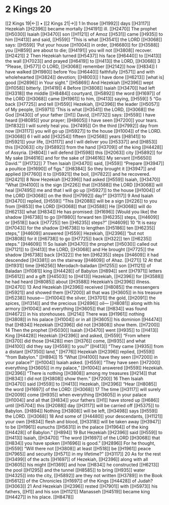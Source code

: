 # 2 Kings 20
[[2 Kings 19|←]] • [[2 Kings 21|→]]
1 In those [[H1992]] days [[H3117]] Hezekiah [[H2396]] became mortally [[H4191]] ill. [[H2470]] The prophet [[H5030]] Isaiah [[H3470]] son [[H1121]] of Amoz [[H531]] came [[H935]] to him [[H413]] and said, [[H559]] “This is what [[H3541]] the LORD [[H3068]] says: [[H559]] ‘Put your house [[H1004]] in order, [[H6680]] for [[H3588]] you [[H859]] are about to die; [[H4191]] you will not [[H3808]] recover. [[H2421]] 
2 Then Hezekiah turned [[H5437]] his face [[H6440]] to [[H413]] the wall [[H7023]] and prayed [[H6419]] to [[H413]] the LORD, [[H3068]] 
3 “Please, [[H577]] O LORD, [[H3068]] remember [[H2142]] how [[H834]] I have walked [[H1980]] before You [[H6440]] faithfully [[H571]] and with wholehearted [[H3824]] devotion; [[H8003]] I have done [[H6213]] [what is] good [[H2896]] in Your sight.” [[H5869]] And Hezekiah [[H2396]] wept [[H1058]] bitterly. [[H1419]] 
4 Before [[H3808]] Isaiah [[H3470]] had left [[H3318]] the middle [[H8484]] courtyard, [[H5892]] the word [[H1697]] of the LORD [[H3068]] came [[H1961]] to him, [[H413]] saying, [[H559]] 
5 “Go back [[H7725]] and tell [[H559]] Hezekiah, [[H2396]] the leader [[H5057]] of My people, [[H5971]] ‘This is what [[H3541]] the LORD, [[H3068]] the God [[H430]] of your father [[H1]] David, [[H1732]] says: [[H559]] I have heard [[H8085]] your prayer; [[H8605]] I have seen [[H7200]] your tears. [[H1832]] I will surely heal you. [[H7495]] On the third [[H7992]] day from now [[H3117]] you will go up [[H5927]] to the house [[H1004]] of the LORD. [[H3068]] 
6 I will add [[H3254]] fifteen [[H2568]] years [[H8141]] to [[H5921]] your life, [[H3117]] and I will deliver you [[H5337]] and [[H853]] this [[H2063]] city [[H5892]] from the hand [[H3709]] of the king [[H4428]] of Assyria. [[H804]] I will defend [[H1598]] this [[H2063]] city [[H5892]] for My sake [[H4616]] and for the sake of [[H4616]] My servant [[H5650]] David.’” [[H1732]] 
7 Then Isaiah [[H3470]] said, [[H559]] “Prepare [[H3947]] a poultice [[H1690]] of figs.” [[H8384]] So they brought it [[H3947]] and applied [[H7760]] it to [[H5921]] the boil, [[H7822]] and he recovered. [[H2421]] 
8 Now Hezekiah [[H2396]] had asked [[H559]] Isaiah, [[H3470]] “What [[H4100]] is the sign [[H226]] that [[H3588]] the LORD [[H3068]] will heal [[H7495]] me and that I will go up [[H5927]] to the house [[H1004]] of the LORD [[H3068]] on the third [[H7992]] day?” [[H3117]] 
9 And Isaiah [[H3470]] replied, [[H559]] “This [[H2088]] will be a sign [[H226]] to you  from [[H853]] the LORD [[H3068]] that [[H3588]] He [[H3068]] will do [[H6213]] what [[H834]] He has promised: [[H1696]] [Would you like] the shadow [[H6738]] to go [[H1980]] forward ten [[H6235]] steps, [[H4609]] or [[H518]] back [[H7725]] ten [[H6235]] steps?” [[H4609]] 
10 “It is easy [[H7043]] for the shadow [[H6738]] to lengthen [[H5186]] ten [[H6235]] steps,” [[H4609]] answered [[H559]] Hezekiah, [[H2396]] “but not [[H3808]] for it [[H6738]] to go [[H7725]] back [[H322]] ten [[H6235]] steps.” [[H4609]] 
11 So Isaiah [[H3470]] the prophet [[H5030]] called out [[H7121]] to [[H413]] the LORD, [[H3068]] and He brought [[H7725]] the shadow [[H6738]] back [[H322]] the ten [[H6235]] steps [[H4609]] it had descended [[H3381]] on the stairway [[H4609]] of Ahaz. [[H271]] 
12 At that [[H1931]] time [[H6256]] Merodach-baladan [[H1255]] son [[H1121]] of Baladan [[H1081]] king [[H4428]] of Babylon [[H894]] sent [[H7971]] letters [[H5612]] and a gift [[H4503]] to [[H413]] Hezekiah, [[H2396]] for [[H3588]] he had heard [[H8085]] about [[H3588]] Hezekiah’s [[H2396]] illness. [[H2470]] 
13 And Hezekiah [[H2396]] received [[H8085]] the messengers [[H5921]] and showed them [[H7200]] all that was [[H3605]] in his treasure [[H5238]] house— [[H1004]] the silver, [[H3701]] the gold, [[H2091]] the spices, [[H1314]] and the precious [[H2896]] oil— [[H8081]] along with his armory [[H1004]] and everything [[H3605]] that [[H834]] was found [[H4672]] in his storehouses. [[H214]] There was [[H1961]] nothing [[H3808]] in his palace [[H1004]] or in all [[H3605]] his dominion [[H4474]] that [[H834]] Hezekiah [[H2396]] did not [[H3808]] show them. [[H7200]] 
14 Then the prophet [[H5030]] Isaiah [[H3470]] went [[H935]] to [[H413]] King [[H4428]] Hezekiah [[H2396]] and asked, [[H559]] “From where [[H370]] did those [[H428]] men [[H376]] come, [[H935]] and what [[H4100]] did they say [[H559]] to you?” [[H413]] “They came [[H935]] from a distant [[H7350]] land,” [[H776]] Hezekiah [[H2396]] replied, [[H559]] “from Babylon.” [[H894]] 
15 “What [[H4100]] have they seen [[H7200]] in your palace?” [[H1004]] Isaiah asked. [[H559]] “They have seen [[H7200]] everything [[H3605]] in my palace,” [[H1004]] answered [[H559]] Hezekiah. [[H2396]] “There is nothing [[H3808]] among my treasures [[H214]] that [[H834]] I did not [[H3808]] show them.” [[H7200]] 
16 Then Isaiah [[H3470]] said [[H559]] to [[H413]] Hezekiah, [[H2396]] “Hear [[H8085]] the word [[H1697]] of the LORD: [[H3068]] 
17 The time [[H3117]] will surely [[H2009]] come [[H935]] when everything [[H3605]] in your palace [[H1004]] and all that [[H834]] your fathers [[H1]] have stored up [[H686]] until [[H5704]] this [[H2088]] day [[H3117]] will be carried off [[H5375]] to Babylon. [[H894]] Nothing [[H3808]] will be left, [[H3498]] says [[H559]] the LORD. [[H3068]] 
18 And some of [[H4480]] your descendants, [[H1121]] your own [[H834]] flesh and blood, [[H3318]] will be taken away [[H3947]] to be [[H1961]] eunuchs [[H5631]] in the palace [[H1964]] of the king [[H4428]] of Babylon.” [[H894]] 
19 But Hezekiah [[H2396]] said [[H559]] to [[H413]] Isaiah, [[H3470]] “The word [[H1697]] of the LORD [[H3068]] that [[H834]] you have spoken [[H1696]] is good.” [[H2896]] For he thought, [[H559]] “Will there not [[H3808]] at least [[H518]] be [[H1961]] peace [[H7965]] and security [[H571]] in my lifetime?” [[H3117]] 
20 As for the rest [[H3499]] of the acts [[H1697]] of Hezekiah, [[H2396]] along with all [[H3605]] his might [[H1369]] and how [[H834]] he constructed [[H6213]] the pool [[H1295]] and the tunnel [[H8585]] to bring [[H935]] water [[H4325]] into the city, [[H5892]] are they not written [[H3789]] in the Book [[H5612]] of the Chronicles [[H1697]] of the Kings [[H4428]] of Judah? [[H3063]] 
21 And Hezekiah [[H2396]] rested [[H7901]] with [[H5973]] his fathers, [[H1]] and his son [[H1121]] Manasseh [[H4519]] became king [[H4427]] in his place. [[H8478]] 
